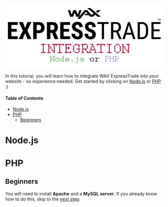 <p align = "center">
	<img alt = "Header" src = "img/header.png">
</p>

In this tutorial, you will learn how to integrate WAX ExpressTrade into your website - no experience needed. Get started by clicking on [Node.js](#nodejs) or [PHP](#php) :)

#### Table of Contents

* [Node.js](#nodejs)
* [PHP](#php)
	* [Beginners](#beginners)

# Node.js

# PHP

## Beginners

You will need to install **Apache** and a **MySQL server**. If you already know how to do this, skip to the [next step](#beginners).